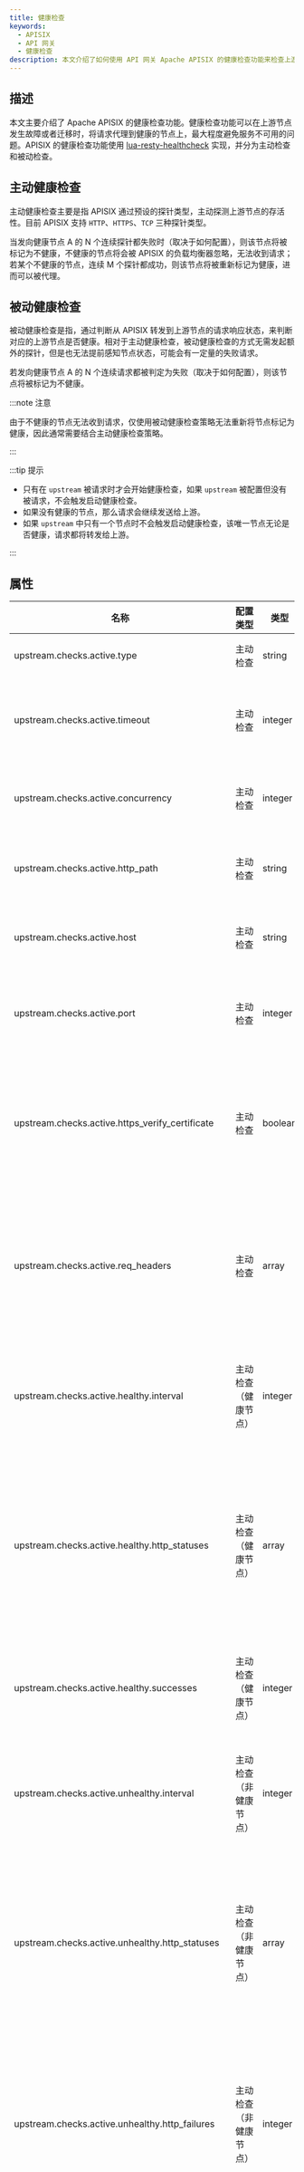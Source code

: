 ```yaml
---
title: 健康检查
keywords:
  - APISIX
  - API 网关
  - 健康检查
description: 本文介绍了如何使用 API 网关 Apache APISIX 的健康检查功能来检查上游节点的健康状态。
---
```

<!--
#
# Licensed to the Apache Software Foundation (ASF) under one or more
# contributor license agreements.  See the NOTICE file distributed with
# this work for additional information regarding copyright ownership.
# The ASF licenses this file to You under the Apache License, Version 2.0
# (the "License"); you may not use this file except in compliance with
# the License.  You may obtain a copy of the License at
#
#     http://www.apache.org/licenses/LICENSE-2.0
#
# Unless required by applicable law or agreed to in writing, software
# distributed under the License is distributed on an "AS IS" BASIS,
# WITHOUT WARRANTIES OR CONDITIONS OF ANY KIND, either express or implied.
# See the License for the specific language governing permissions and
# limitations under the License.
#
-->

## 描述

本文主要介绍了 Apache APISIX 的健康检查功能。健康检查功能可以在上游节点发生故障或者迁移时，将请求代理到健康的节点上，最大程度避免服务不可用的问题。APISIX 的健康检查功能使用 [lua-resty-healthcheck](https://github.com/api7/lua-resty-healthcheck) 实现，并分为主动检查和被动检查。

## 主动健康检查

主动健康检查主要是指 APISIX 通过预设的探针类型，主动探测上游节点的存活性。目前 APISIX 支持 `HTTP`、`HTTPS`、`TCP` 三种探针类型。

当发向健康节点 A 的 N 个连续探针都失败时（取决于如何配置），则该节点将被标记为不健康，不健康的节点将会被 APISIX 的负载均衡器忽略，无法收到请求；若某个不健康的节点，连续 M 个探针都成功，则该节点将被重新标记为健康，进而可以被代理。

## 被动健康检查

被动健康检查是指，通过判断从 APISIX 转发到上游节点的请求响应状态，来判断对应的上游节点是否健康。相对于主动健康检查，被动健康检查的方式无需发起额外的探针，但是也无法提前感知节点状态，可能会有一定量的失败请求。

若发向健康节点 A 的 N 个连续请求都被判定为失败（取决于如何配置），则该节点将被标记为不健康。

:::note 注意

由于不健康的节点无法收到请求，仅使用被动健康检查策略无法重新将节点标记为健康，因此通常需要结合主动健康检查策略。

:::

:::tip 提示

- 只有在 `upstream` 被请求时才会开始健康检查，如果 `upstream` 被配置但没有被请求，不会触发启动健康检查。
- 如果没有健康的节点，那么请求会继续发送给上游。
- 如果 `upstream` 中只有一个节点时不会触发启动健康检查，该唯一节点无论是否健康，请求都将转发给上游。

:::

## 属性

| 名称                                              | 配置类型            | 类型      | 有效值               | 默认值                                                                                           | 描述                                             |
|-------------------------------------------------| ------------------ |---------| -------------------- |-----------------------------------------------------------------------------------------------|------------------------------------------------|
| upstream.checks.active.type                     | 主动检查            | string  | `http` `https` `tcp` | http                                                                                          | 主动检查的类型。                                       |
| upstream.checks.active.timeout                  | 主动检查            | integer |                      | 1                                                                                             | 主动检查的超时时间（单位为秒）。                               |
| upstream.checks.active.concurrency              | 主动检查            | integer |                      | 10                                                                                            | 主动检查时同时检查的目标数。                                 |
| upstream.checks.active.http_path                | 主动检查            | string  |                      | /                                                                                             | 主动检查的 HTTP 请求路径。                               |
| upstream.checks.active.host                     | 主动检查            | string  |                      | ${upstream.node.host}                                                                         | 主动检查的 HTTP 请求主机名。                              |
| upstream.checks.active.port                     | 主动检查            | integer | `1` 至 `65535`       | ${upstream.node.port}                                                                         | 主动检查的 HTTP 请求主机端口。                             |
| upstream.checks.active.https_verify_certificate | 主动检查            | boolean |                      | true                                                                                          | 主动检查使用 HTTPS 类型检查时，是否检查远程主机的 SSL 证书。           |
| upstream.checks.active.req_headers              | 主动检查            | array   |                      | []                                                                                            | 主动检查使用 HTTP 或 HTTPS 类型检查时，设置额外的请求头信息。          |
| upstream.checks.active.healthy.interval         | 主动检查（健康节点）| integer | `>= 1`               | 1                                                                                             | 主动检查（健康节点）检查的间隔时间（单位为秒）                        |
| upstream.checks.active.healthy.http_statuses    | 主动检查（健康节点）| array   | `200` 至 `599`       | [200, 302]                                                                                    | 主动检查（健康节点）HTTP 或 HTTPS 类型检查时，健康节点的 HTTP 状态码。   |
| upstream.checks.active.healthy.successes        | 主动检查（健康节点）| integer | `1` 至 `254`         | 2                                                                                             | 主动检查（健康节点）确定节点健康的次数。                           |
| upstream.checks.active.unhealthy.interval       | 主动检查（非健康节点）| integer | `>= 1`               | 1                                                                                             | 主动检查（非健康节点）检查的间隔时间（单位为秒）                       |
| upstream.checks.active.unhealthy.http_statuses  | 主动检查（非健康节点）| array   | `200` 至 `599`       | [429, 404, 500, 501, 502, 503, 504, 505]                                                      | 主动检查（非健康节点）HTTP 或 HTTPS 类型检查时，非健康节点的 HTTP 状态码。 |
| upstream.checks.active.unhealthy.http_failures  | 主动检查（非健康节点）| integer | `1` 至 `254`         | 5                                                                                             | 主动检查（非健康节点）HTTP 或 HTTPS 类型检查时，确定节点非健康的次数。      |
| upstream.checks.active.unhealthy.tcp_failures   | 主动检查（非健康节点）| integer | `1` 至 `254`         | 2                                                                                             | 主动检查（非健康节点）TCP 类型检查时，确定节点非健康的次数。               |
| upstream.checks.active.unhealthy.timeouts       | 主动检查（非健康节点）| integer | `1` 至 `254`         | 3                                                                                             | 主动检查（非健康节点）确定节点非健康的超时次数。                       |
| upstream.checks.passive.type                    | 被动检查| string  | `http` `https` `tcp`  | http                                                                                          | 被动检查的类型。                                       |
| upstream.checks.passive.healthy.http_statuses   | 被动检查（健康节点）| array   | `200` 至 `599`       | [200, 201, 202, 203, 204, 205, 206, 207, 208, 226, 300, 301, 302, 303, 304, 305, 306, 307, 308] | 被动检查（健康节点）HTTP 或 HTTPS 类型检查时，健康节点的 HTTP 状态码。   |
| upstream.checks.passive.healthy.successes       | 被动检查（健康节点）| integer | `0` 至 `254`         | 5                                                                                             | 被动检查（健康节点）确定节点健康的次数。                           |
| upstream.checks.passive.unhealthy.http_statuses | 被动检查（非健康节点）| array   | `200` 至 `599`       | [429, 500, 503]                                                                               | 被动检查（非健康节点）HTTP 或 HTTPS 类型检查时，非健康节点的 HTTP 状态码。 |
| upstream.checks.passive.unhealthy.tcp_failures  | 被动检查（非健康节点）| integer | `0` 至 `254`         | 2                                                                                             | 被动检查（非健康节点）TCP 类型检查时，确定节点非健康的次数。               |
| upstream.checks.passive.unhealthy.timeouts      | 被动检查（非健康节点）| integer | `0` 至 `254`         | 7                                                                                             | 被动检查（非健康节点）确定节点非健康的超时次数。                       |
| upstream.checks.passive.unhealthy.http_failures | 被动检查（非健康节点）| integer | `0` 至 `254`         | 5                                                                                             | 被动检查（非健康节点）HTTP 或 HTTPS 类型检查时，确定节点非健康的次数。      |

## 配置示例

你可以通过 Admin API 在路由中启用健康检查功能：

```shell
curl http://127.0.0.1:9180/apisix/admin/routes/1 -H 'X-API-KEY: edd1c9f034335f136f87ad84b625c8f1' -X PUT -d '
{
    "uri": "/index.html",
    "plugins": {
        "limit-count": {
            "count": 2,
            "time_window": 60,
            "rejected_code": 503,
            "key": "remote_addr"
        }
    },
    "upstream": {
         "nodes": {
            "127.0.0.1:1980": 1,
            "127.0.0.1:1970": 1
        },
        "type": "roundrobin",
        "retries": 2,
        "checks": {
            "active": {
                "timeout": 5,
                "http_path": "/status",
                "host": "foo.com",
                "healthy": {
                    "interval": 2,
                    "successes": 1
                },
                "unhealthy": {
                    "interval": 1,
                    "http_failures": 2
                },
                "req_headers": ["User-Agent: curl/7.29.0"]
            },
            "passive": {
                "healthy": {
                    "http_statuses": [200, 201],
                    "successes": 3
                },
                "unhealthy": {
                    "http_statuses": [500],
                    "http_failures": 3,
                    "tcp_failures": 3
                }
            }
        }
    }
}'
```

启用成功后，如果 APISIX 探测到不健康的节点，将会在错误日志中输出如下日志：

```shell
enabled healthcheck passive while logging request
failed to receive status line from 'nil (127.0.0.1:1980)': closed
unhealthy TCP increment (1/2) for '(127.0.0.1:1980)'
failed to receive status line from 'nil (127.0.0.1:1980)': closed
unhealthy TCP increment (2/2) for '(127.0.0.1:1980'
```

:::tip 提示

需要将错误日志的级别调整为 `info` 才可以观测到上述日志信息

:::

你可以通过[控制接口](../control-api.md) 中的 `GET /v1/healthcheck` 接口获取健康检查信息。如下所示：

```shell

curl http://127.0.0.1:9090/v1/healthcheck/upstreams/healthycheck -s | jq .

```

